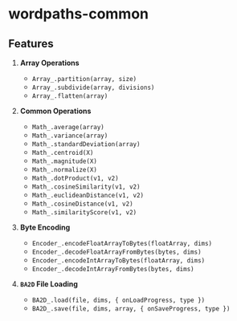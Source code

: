 # wordpaths-common

## Features 

1. **Array Operations** 
    * `Array_.partition(array, size)`
    * `Array_.subdivide(array, divisions)`
    * `Array_.flatten(array)`

2. **Common Operations**
    * `Math_.average(array)`
    * `Math_.variance(array)`
    * `Math_.standardDeviation(array)`
    * `Math_.centroid(X)`
    * `Math_.magnitude(X)`
    * `Math_.normalize(X)`
    * `Math_.dotProduct(v1, v2)`
    * `Math_.cosineSimilarity(v1, v2)`
    * `Math_.euclideanDistance(v1, v2)`
    * `Math_.cosineDistance(v1, v2)`
    * `Math_.similarityScore(v1, v2)`

3. **Byte Encoding** 
    * `Encoder_.encodeFloatArrayToBytes(floatArray, dims)`
    * `Encoder_.decodeFloatArrayFromBytes(bytes, dims)`
    * `Encoder_.encodeIntArrayToBytes(floatArray, dims)`
    * `Encoder_.decodeIntArrayFromBytes(bytes, dims)`

4. **`BA2D` File Loading** 
    * `BA2D_.load(file, dims, { onLoadProgress, type })`
    * `BA2D_.save(file, dims, array, { onSaveProgress, type })`